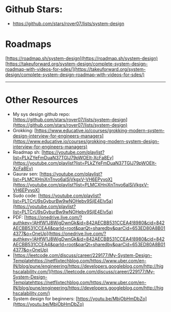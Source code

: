 # Github Stars: 
- https://github.com/stars/rover07/lists/system-design
# Roadmaps
[https://roadmap.sh/system-design](https://roadmap.sh/system-design)
[https://takeuforward.org/system-design/complete-system-design-roadmap-with-videos-for-sdes/](https://takeuforward.org/system-design/complete-system-design-roadmap-with-videos-for-sdes/)

---
# Other Resources

- My sys design github repo: [https://github.com/stars/rover07/lists/system-design](https://github.com/stars/rover07/lists/system-design)
- Grokking: [https://www.educative.io/courses/grokking-modern-system-design-interview-for-engineers-managers](https://www.educative.io/courses/grokking-modern-system-design-interview-for-engineers-managers)
- Roadmap sh: [https://youtube.com/playlist?list=PLkZYeFmDuaN37TGlJ79pWOEIt-XcFa8Ev](https://youtube.com/playlist?list=PLkZYeFmDuaN37TGlJ79pWOEIt-XcFa8Ev)
- Gaurav sen: [https://youtube.com/playlist?list=PLMCXHnjXnTnvo6alSjVkgxV-VH6EPyvoX](https://youtube.com/playlist?list=PLMCXHnjXnTnvo6alSjVkgxV-VH6EPyvoX)
- Sudo code: [https://youtube.com/playlist?list=PLTCrU9sGyburBw9wNOHebv9SjlE4Elv5a](https://youtube.com/playlist?list=PLTCrU9sGyburBw9wNOHebv9SjlE4Elv5a)
- PDF: [](https://onedrive.live.com/?authkey=%21AHfW1J8WjgDwnGk&id=842AECBB531CCEA4%218980&cid=842AECBB531CCEA4&parId=root&parQt=sharedby&parCid=653ED80A8B014377&o=OneUp)[https://onedrive.live.com/?authkey=!AHfW1J8WjgDwnGk&id=842AECBB531CCEA4!8980&cid=842AECBB531CCEA4&parId=root&parQt=sharedby&parCid=653ED80A8B014377&o=OneUp](https://onedrive.live.com/?authkey=!AHfW1J8WjgDwnGk&id=842AECBB531CCEA4!8980&cid=842AECBB531CCEA4&parId=root&parQt=sharedby&parCid=653ED80A8B014377&o=OneUp)
- [https://leetcode.com/discuss/career/229177/My-System-Design-Templatehttps://netflixtechblog.com/https://www.uber.com/en-IN/blog/pune/engineering/https://developers.googleblog.com/http://highscalability.com/](https://leetcode.com/discuss/career/229177/My-System-Design-Templatehttps://netflixtechblog.com/https://www.uber.com/en-IN/blog/pune/engineering/https://developers.googleblog.com/http://highscalability.com/)
- System design for beginners: [https://youtu.be/MbjObHmDbZo](https://youtu.be/MbjObHmDbZo)